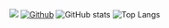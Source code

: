 ![](https://visitor-badge.laobi.icu/badge?page_id=AnshulXing.AnshulXing)
[![Github](https://img.shields.io/github/followers/AnshulXing?label=Follow&style=social)](https://github.com/AnshulXing)
![GitHub stats](https://github-readme-stats.vercel.app/api?username=AnshulXing&show_icons=true&theme=tokyonight)
![Top Langs](https://github-readme-stats.vercel.app/api/top-langs/?username=AnshulXing&theme=tokyonight)

